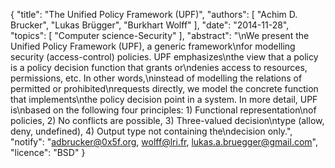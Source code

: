 {
    "title": "The Unified Policy Framework (UPF)",
    "authors": [
        "Achim D. Brucker",
        "Lukas Brügger",
        "Burkhart Wolff"
    ],
    "date": "2014-11-28",
    "topics": [
        "Computer science-Security"
    ],
    "abstract": "\nWe present the Unified Policy Framework (UPF), a generic framework\nfor modelling security (access-control) policies. UPF emphasizes\nthe view that a policy is a policy decision function that grants or\ndenies access to resources, permissions, etc. In other words,\ninstead of modelling the relations of permitted or prohibited\nrequests directly, we model the concrete function that implements\nthe policy decision point in a system.  In more detail, UPF is\nbased on the following four principles: 1) Functional representation\nof policies, 2) No conflicts are possible, 3) Three-valued decision\ntype (allow, deny, undefined), 4) Output type not containing the\ndecision only.",
    "notify": "adbrucker@0x5f.org, wolff@lri.fr, lukas.a.bruegger@gmail.com",
    "licence": "BSD"
}